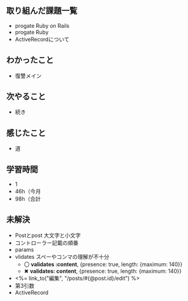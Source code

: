 ## 取り組んだ課題一覧
- progate Ruby on Rails
- progate Ruby
- ActiveRecordについて
## わかったこと
- 復讐メイン
## 次やること
- 続き
## 感じたこと
- 道
## 学習時間
- 1
- 46h（今月
- 98h（合計

## 未解決
- Postとpost 大文字と小文字
- コントローラー記載の順番
- params
- vlidates スペーやコンマの理解が不十分
  - 〇 **validates :content**, {presence: true, length: {maximum: 140}}
  - ✖ **validates: content**, {presence: true, length: {maximum: 140}}
- <%= link_to("編集", "/posts/#{@post.id}/edit") %>
- 第3引数
- ActiveRecord
